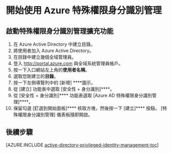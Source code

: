 <properties
   pageTitle="Azure 特殊權限身分識別管理作法目錄"
   description="了解如何使用 Azure 特殊權限身分識別管理擴充功能來管理特殊權限身分識別。"
   services="active-directory"
   documentationCenter=""
   authors="IHenkel"
   manager="stevenpo"
   editor=""/>

<tags
   ms.service="na"
   ms.devlang="na"
   ms.topic="article"
   ms.tgt_pltfrm="na"
   ms.workload="identity"
   ms.date="09/21/2015"
   ms.author="inhenk"/>


# 開始使用 Azure 特殊權限身分識別管理

## 啟動特殊權限身分識別管理擴充功能

1.  在 Azure Active Directory 中建立目錄。
2.  將使用者加入 Azure Active Directory。
3.  在目錄中建立幾個全域管理員。
4.  登入 <http://portal.azure.com> 與全域系統管理員帳戶。
5.  按一下入口網站左上角的**使用者名稱**。
6.  選取您剛建立的**目錄**。
7.  按一下左側導覽列中的 [新增] ****圖示。
8.  從 [建立] 功能表中選取 [安全性 + 身分識別]****。
9.  從 [安全性 + 身分識別]**** 功能表選取 [Azure AD 特殊權限身分識別管理]****。
10. 保留勾選 [釘選到開始面板]**** 核取方塊，然後按一下 [建立]**** 按鈕。 [特殊權限身分識別管理] 儀表板隨即開啟。


## 後續步驟

[AZURE.INCLUDE [active-directory-privileged-identity-management-toc](../../includes/active-directory-privileged-identity-management-toc.md)]





